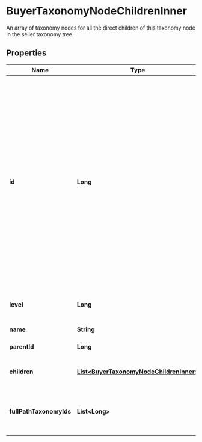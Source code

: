 

# BuyerTaxonomyNodeChildrenInner

An array of taxonomy nodes for all the direct children of this taxonomy node in the seller taxonomy tree.

## Properties

| Name | Type | Description | Notes |
|------------ | ------------- | ------------- | -------------|
|**id** | **Long** | The unique numeric ID of an Etsy taxonomy node, which is a metadata category for listings organized into the seller taxonomy hierarchy tree. For example, the \\\&quot;shoes\\\&quot; taxonomy node (ID: 1429, level: 1) is higher in the hierarchy than \\\&quot;girls&#39; shoes\\\&quot; (ID: 1440, level: 2). The taxonomy nodes assigned to a listing support access to specific standardized product scales and properties. For example, listings assigned the taxonomy nodes \\\&quot;shoes\\\&quot; or \\\&quot;girls&#39; shoes\\\&quot; support access to the \\\&quot;EU\\\&quot; shoe size scale with its associated property names and IDs for EU shoe sizes, such as property &#x60;value_id&#x60;:\\\&quot;1394\\\&quot;, and &#x60;name&#x60;:\\\&quot;38\\\&quot;. |  [optional] |
|**level** | **Long** | The integer depth of this taxonomy node in the seller taxonomy tree, with roots at level 0. |  [optional] |
|**name** | **String** | The name string for this taxonomy node. |  [optional] |
|**parentId** | **Long** | The numeric taxonomy ID of the parent of this node. |  [optional] |
|**children** | [**List&lt;BuyerTaxonomyNodeChildrenInner&gt;**](BuyerTaxonomyNodeChildrenInner.md) | An array of taxonomy nodes for all the direct children of this taxonomy node in the seller taxonomy tree. |  [optional] |
|**fullPathTaxonomyIds** | **List&lt;Long&gt;** | An array of &#x60;taxonomy_id&#x60;s including this node and all of its direct parents in the seller taxonomy tree up to a root node. They are listed in order from root to leaf. |  [optional] |



